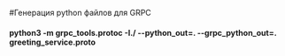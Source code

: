 #Генерация python файлов для GRPC

#### python3 -m grpc_tools.protoc -I./ --python_out=. --grpc_python_out=. greeting_service.proto
